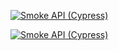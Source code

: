 [![Smoke API (Cypress)](https://github.com/totalrepairnow-crm/totalrepairnow-crm/actions/workflows/smoke.yml/badge.svg)](https://github.com/totalrepairnow-crm/totalrepairnow-crm/actions/workflows/smoke.yml)

[![Smoke API (Cypress)](https://github.com/totalrepairnow-crm/totalrepairnow-crm/actions/workflows/smoke.yml/badge.svg)](https://github.com/totalrepairnow-crm/totalrepairnow-crm/actions/workflows/smoke.yml)
